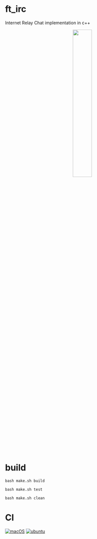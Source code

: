 # ft_irc

Internet Relay Chat implementation in c++
<p align="center">
<img src="https://www.marineterrein.nl/wp-content/uploads/2019/09/highres_482360765-830x466.jpeg"  width=35% height=35%>
</p>

# build
```
bash make.sh build
```
```
bash make.sh test
```
```
bash make.sh clean
```

# CI
[![macOS](https://github.com/harou24/ft_irc/actions/workflows/macos.yml/badge.svg)](https://github.com/harou24/ft_irc/actions/workflows/macos.yml)
[![ubuntu](https://github.com/harou24/ft_irc/actions/workflows/ubuntu.yml/badge.svg)](https://github.com/harou24/ft_irc/actions/workflows/ubuntu.yml)
